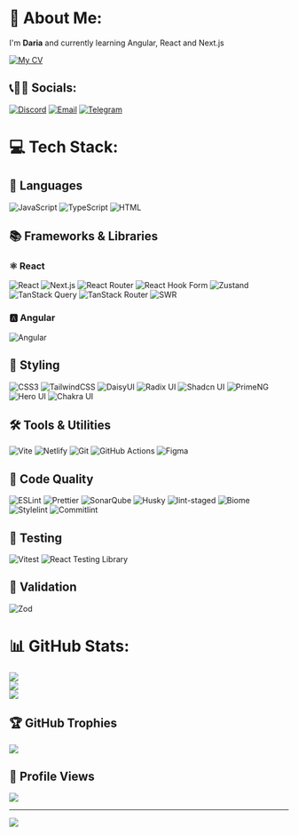 # 🧌 About Me:
I'm **Daria** and currently learning Angular, React and Next.js

[![My CV](https://img.shields.io/badge/My_CV_😊-%23333A45.svg?style=for-the-badge&logo=&logoColor=%23EC4899&labelColor=333A45)](src/CV.md)

## 📞👂🏻 Socials:
[![Discord](https://img.shields.io/badge/Discord-%23333A45.svg?style=for-the-badge&logo=discord&logoColor=%23EC4899&labelColor=333A45)](https://discordapp.com/users/1172951845149343826)
[![Email](https://img.shields.io/badge/Email-%23333A45.svg?style=for-the-badge&logo=gmail&logoColor=%23EC4899&labelColor=333A45)](mailto:immelnikovadaria@inbox.ru)
[![Telegram](https://img.shields.io/badge/Telegram-%23333A45.svg?style=for-the-badge&logo=telegram&logoColor=%23EC4899&labelColor=333A45)](https://t.me/zagorky)
# 💻 Tech Stack:
## 👅 Languages
![JavaScript](https://img.shields.io/badge/JavaScript-%23333A45.svg?style=for-the-badge&logo=javascript&logoColor=%23EC4899)
![TypeScript](https://img.shields.io/badge/TypeScript-%23333A45.svg?style=for-the-badge&logo=typescript&logoColor=%23EC4899)
![HTML](https://img.shields.io/badge/HTML-%23333A45.svg?style=for-the-badge&logo=html5&logoColor=%23EC4899)
## 📚 Frameworks & Libraries
### ⚛️ React
![React](https://img.shields.io/badge/React-%23333A45.svg?style=for-the-badge&logo=react&logoColor=%23EC4899)
![Next.js](https://img.shields.io/badge/Next.js-%23333A45.svg?style=for-the-badge&logo=nextdotjs&logoColor=%23EC4899)
![React Router](https://img.shields.io/badge/React_Router-%23333A45.svg?style=for-the-badge&logo=react-router&logoColor=%23EC4899)
![React Hook Form](https://img.shields.io/badge/React_Hook_Form-%23333A45.svg?style=for-the-badge&logo=reacthookform&logoColor=%23EC4899)
![Zustand](https://img.shields.io/badge/Zustand-%23333A45.svg?style=for-the-badge&logo=&logoColor=%23EC4899)
![TanStack Query](https://img.shields.io/badge/TanStack_Query-%23333A45.svg?style=for-the-badge&logo=react-query&logoColor=%23EC4899)
![TanStack Router](https://img.shields.io/badge/TanStack_Router-%23333A45.svg?style=for-the-badge&logo=react-router&logoColor=%23EC4899)
![SWR](https://img.shields.io/badge/SWR-%23333A45.svg?style=for-the-badge&logo=vercel&logoColor=%23EC4899)
### 🅰️ Angular
![Angular](https://img.shields.io/badge/Angular-%23333A45.svg?style=for-the-badge&logo=angular&logoColor=%23EC4899)
## 🎨 Styling
![CSS3](https://img.shields.io/badge/CSS3-%23333A45.svg?style=for-the-badge&logo=css3&logoColor=%23EC4899)
![TailwindCSS](https://img.shields.io/badge/TailwindCSS-%23333A45.svg?style=for-the-badge&logo=tailwind-css&logoColor=%23EC4899)
![DaisyUI](https://img.shields.io/badge/DaisyUI-%23333A45.svg?style=for-the-badge&logo=daisyui&logoColor=%23EC4899)
![Radix UI](https://img.shields.io/badge/Radix_UI-%23333A45.svg?style=for-the-badge&logo=radix-ui&logoColor=%23EC4899)
![Shadcn UI](https://img.shields.io/badge/shadcn-%23333A45.svg?style=for-the-badge&logo=shadcnui&logoColor=%23EC4899)
![PrimeNG](https://img.shields.io/badge/PrimeNG-%23333A45.svg?style=for-the-badge&logo=angular&logoColor=%23EC4899)
![Hero UI](https://img.shields.io/badge/Hero_UI-%23333A45.svg?style=for-the-badge&logo=heroui&logoColor=%23EC4899)
![Chakra UI](https://img.shields.io/badge/Chakra_UI-%23333A45.svg?style=for-the-badge&logo=chakra-ui&logoColor=%23EC4899)

## 🛠️ Tools & Utilities
![Vite](https://img.shields.io/badge/Vite-%23333A45.svg?style=for-the-badge&logo=vite&logoColor=%23EC4899)
![Netlify](https://img.shields.io/badge/Netlify-%23333A45.svg?style=for-the-badge&logo=netlify&logoColor=%23EC4899)
![Git](https://img.shields.io/badge/Git-%23333A45.svg?style=for-the-badge&logo=git&logoColor=%23EC4899)
![GitHub Actions](https://img.shields.io/badge/GitHub_Actions-%23333A45.svg?style=for-the-badge&logo=githubactions&logoColor=%23EC4899)
![Figma](https://img.shields.io/badge/Figma-%23333A45.svg?style=for-the-badge&logo=figma&logoColor=%23EC4899)
## 📐 Code Quality
![ESLint](https://img.shields.io/badge/ESLint-%23333A45.svg?style=for-the-badge&logo=eslint&logoColor=%23EC4899)
![Prettier](https://img.shields.io/badge/Prettier-%23333A45.svg?style=for-the-badge&logo=prettier&logoColor=%23EC4899)
![SonarQube](https://img.shields.io/badge/SonarQube-%23333A45.svg?style=for-the-badge&logo=sonarqube&logoColor=%23EC4899)
![Husky](https://img.shields.io/badge/Husky-%23333A45.svg?style=for-the-badge&logo=git&logoColor=%23EC4899)
![lint-staged](https://img.shields.io/badge/lint_staged-%23333A45.svg?style=for-the-badge&logo=git&logoColor=%23EC4899)
![Biome](https://img.shields.io/badge/Biome-%23333A45.svg?style=for-the-badge&logo=biome&logoColor=%23EC4899)
![Stylelint](https://img.shields.io/badge/Stylelint-%23333A45.svg?style=for-the-badge&logo=stylelint&logoColor=%23EC4899)
![Commitlint](https://img.shields.io/badge/Commitlint-%23333A45.svg?style=for-the-badge&logo=git&logoColor=%23EC4899)
## 🧪 Testing
![Vitest](https://img.shields.io/badge/Vitest-%23333A45.svg?style=for-the-badge&logo=vitest&logoColor=%23EC4899)
![React Testing Library](https://img.shields.io/badge/React_Testing_Library-%23333A45.svg?style=for-the-badge&logo=testing-library&logoColor=%23EC4899)
## 🔑 Validation
![Zod](https://img.shields.io/badge/Zod-%23333A45.svg?style=for-the-badge&logo=zod&logoColor=%23EC4899)
# 📊 GitHub Stats:
![](https://github-readme-stats.vercel.app/api?username=zagorky&theme=dracula&hide_border=true&include_all_commits=false&count_private=true)<br/>
![](https://nirzak-streak-stats.vercel.app/?user=zagorky&theme=dracula&hide_border=true)<br/>
![](https://github-readme-stats.vercel.app/api/top-langs/?username=zagorky&theme=dracula&hide_border=true&include_all_commits=false&count_private=true&layout=compact)

## 🏆 GitHub Trophies
![](https://github-profile-trophy.vercel.app/?username=zagorky&theme=dracula&no-frame=false&no-bg=true&margin-w=4)
## 👀 Profile Views
![](https://komarev.com/ghpvc/?username=zagorky&style=for-the-badge&color=db2777)

---
[![](https://visitcount.itsvg.in/api?id=zagorky&icon=4&color=6)](https://visitcount.itsvg.in)

<!-- Proudly created with GPRM ( https://gprm.itsvg.in ) -->